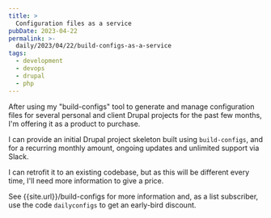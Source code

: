 ```yaml
---
title: >
  Configuration files as a service
pubDate: 2023-04-22
permalink: >-
  daily/2023/04/22/build-configs-as-a-service
tags:
  - development
  - devops
  - drupal
  - php
---
```


After using my "build-configs" tool to generate and manage configuration files for several personal and client Drupal projects for the past few months, I'm offering it as a product to purchase.

I can provide an initial Drupal project skeleton built using `build-configs`, and for a recurring monthly amount, ongoing updates and unlimited support via Slack.

I can retrofit it to an existing codebase, but as this will be different every time, I'll need more information to give a price.

See {{site.url}}/build-configs for more information and, as a list subscriber, use the code `dailyconfigs` to get an early-bird discount.
